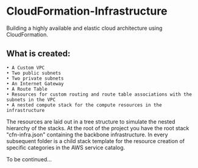 # CloudFormation-Infrastructure

Building a highly available and elastic cloud architecture using CloudFormation.

## What is created:
	• A Custom VPC
	• Two public subnets
	• Two private subnets
	• An Internet Gateway
	• A Route Table
	• Resources for custom routing and route table associations with the subnets in the VPC
	• A nested compute stack for the compute resources in the infrastructure






The resources are laid out in a tree structure to simulate the nested hierarchy of the stacks. At the root of the project
you have the root stack "cfn-infra.json" containing the backbone infrastructure. In every subsequent folder is a child stack template for the resource creation of specific categories in the AWS service catalog.



To be continued...
